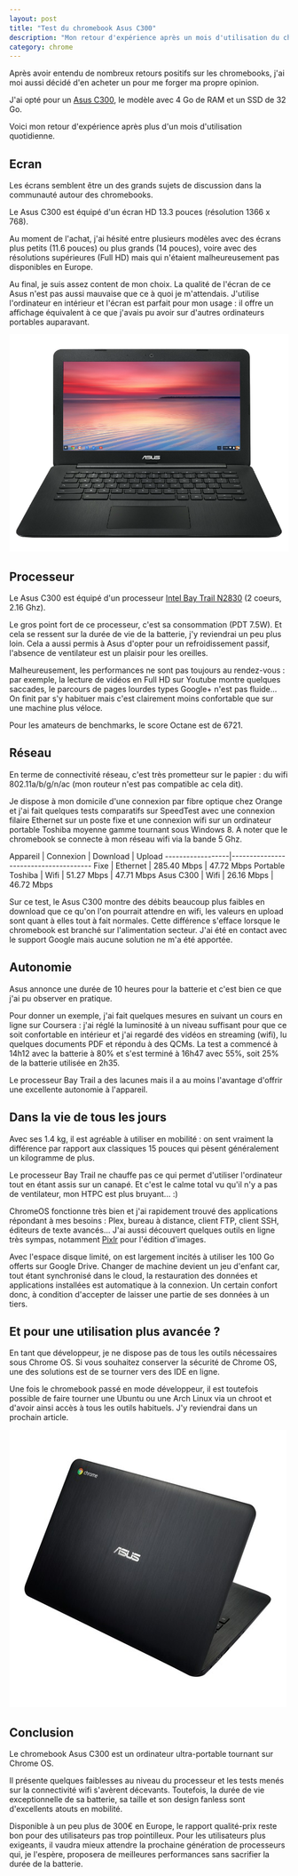 ```yaml
---
layout: post
title: "Test du chromebook Asus C300"
description: "Mon retour d'expérience après un mois d'utilisation du chromebook Asus C300, un ordinateur portable 13.3 pouces."
category: chrome
---
```


Après avoir entendu de nombreux retours positifs sur les chromebooks, j'ai moi aussi décidé d'en acheter un pour me forger ma propre opinion.

J'ai opté pour un [Asus C300](http://www.asus.com/fr/Notebooks_Ultrabooks/ASUS_Chromebook_C300/), le modèle avec 4 Go de RAM et un SSD de 32 Go.

Voici mon retour d'expérience après plus d'un mois d'utilisation quotidienne.

## Ecran

Les écrans semblent être un des grands sujets de discussion dans la communauté autour des chromebooks.

Le Asus C300 est équipé d'un écran HD 13.3 pouces (résolution 1366 x 768).

Au moment de l'achat, j'ai hésité entre plusieurs modèles avec des écrans plus petits (11.6 pouces) ou plus grands (14 pouces), voire avec des résolutions supérieures (Full HD) mais qui n'étaient malheureusement pas disponibles en Europe.

Au final, je suis assez content de mon choix. La qualité de l'écran de ce Asus n'est pas aussi mauvaise que ce à quoi je m'attendais. J'utilise l'ordinateur en intérieur et l'écran est parfait pour mon usage : il offre un affichage équivalent à ce que j'avais pu avoir sur d'autres ordinateurs portables auparavant.

![Asus C300 vue écran](/img/uploads/asus_c300_front.png)

## Processeur

Le Asus C300 est équipé d'un processeur [Intel Bay Trail N2830](http://ark.intel.com/fr/products/81071/Intel-Celeron-Processor-N2830-1M-Cache-up-to-2_41-GHz) (2 coeurs, 2.16 Ghz).

Le gros point fort de ce processeur, c'est sa consommation (PDT 7.5W). Et cela se ressent sur la durée de vie de la batterie, j'y reviendrai un peu plus loin. Cela a aussi permis à Asus d'opter pour un refroidissement passif, l'absence de ventilateur est un plaisir pour les oreilles.

Malheureusement, les performances ne sont pas toujours au rendez-vous : par exemple, la lecture de vidéos en Full HD sur Youtube montre quelques saccades, le parcours de pages lourdes types Google+ n'est pas fluide... On finit par s'y habituer mais c'est clairement moins confortable que sur une machine plus véloce.

Pour les amateurs de benchmarks, le score Octane est de 6721.

## Réseau

En terme de connectivité réseau, c'est très prometteur sur le papier : du wifi 802.11a/b/g/n/ac (mon routeur n'est pas compatible ac cela dit).

Je dispose à mon domicile d'une connexion par fibre optique chez Orange et j'ai fait quelques tests comparatifs sur SpeedTest avec une connexion filaire Ethernet sur un poste fixe et une connexion wifi sur un ordinateur portable Toshiba moyenne gamme tournant sous Windows 8. A noter que le chromebook se connecte à mon réseau wifi via la bande 5 Ghz.

Appareil          | Connexion | Download    | Upload
------------------|--------------------------------------
Fixe              | Ethernet  | 285.40 Mbps | 47.72 Mbps
Portable Toshiba  | Wifi      |  51.27 Mbps | 47.71 Mbps
Asus C300         | Wifi      |  26.16 Mbps | 46.72 Mbps

Sur ce test, le Asus C300 montre des débits beaucoup plus faibles en download que ce qu'on l'on pourrait attendre en wifi, les valeurs en upload sont quant à elles tout à fait normales. Cette différence s'efface lorsque le chromebook est branché sur l'alimentation secteur. J'ai été en contact avec le support Google mais aucune solution ne m'a été apportée.

## Autonomie

Asus annonce une durée de 10 heures pour la batterie et c'est bien ce que j'ai pu observer en pratique.

Pour donner un exemple, j'ai fait quelques mesures en suivant un cours en ligne sur Coursera : j'ai réglé la luminosité à un niveau suffisant pour que ce soit confortable en intérieur et j'ai regardé des vidéos en streaming (wifi), lu quelques documents PDF et répondu à des QCMs. La test a commencé à 14h12 avec la batterie à 80% et s'est terminé à 16h47 avec 55%, soit 25% de la batterie utilisée en 2h35.

Le processeur Bay Trail a des lacunes mais il a au moins l'avantage d'offrir une excellente autonomie à l'appareil.

## Dans la vie de tous les jours

Avec ses 1.4 kg, il est agréable à utiliser en mobilité : on sent vraiment la différence par rapport aux classiques 15 pouces qui pèsent généralement un kilogramme de plus.

Le processeur Bay Trail ne chauffe pas ce qui permet d'utiliser l'ordinateur tout en étant assis sur un canapé. Et c'est le calme total vu qu'il n'y a pas de ventilateur, mon HTPC est plus bruyant... :)

ChromeOS fonctionne très bien et j'ai rapidement trouvé des applications répondant à mes besoins : Plex, bureau à distance, client FTP, client SSH, éditeurs de texte avancés... J'ai aussi découvert quelques outils en ligne très sympas, notamment [Pixlr](http://apps.pixlr.com/editor/) pour l'édition d'images.

Avec l'espace disque limité, on est largement incités à utiliser les 100 Go offerts sur Google Drive. Changer de machine devient un jeu d'enfant car, tout étant synchronisé dans le cloud, la restauration des données et applications installées est automatique à la connexion. Un certain confort donc, à condition d'accepter de laisser une partie de ses données à un tiers.

## Et pour une utilisation plus avancée ?

En tant que développeur, je ne dispose pas de tous les outils nécessaires sous Chrome OS. Si vous souhaitez conserver la sécurité de Chrome OS, une des solutions est de se tourner vers des IDE en ligne.

Une fois le chromebook passé en mode développeur, il est toutefois possible de faire tourner une Ubuntu ou une Arch Linux via un chroot et d'avoir ainsi accès à tous les outils habituels. J'y reviendrai dans un prochain article.

![Asus C300 vue arrière](/img/uploads/asus_c300_back.png)

## Conclusion

Le chromebook Asus C300 est un ordinateur ultra-portable tournant sur Chrome OS.

Il présente quelques faiblesses au niveau du processeur et les tests menés sur la connectivité wifi s'avèrent décevants. Toutefois, la durée de vie exceptionnelle de sa batterie, sa taille et son design fanless sont d'excellents atouts en mobilité.

Disponible à un peu plus de 300€ en Europe, le rapport qualité-prix reste bon pour des utilisateurs pas trop pointilleux. Pour les utilisateurs plus exigeants, il vaudra mieux attendre la prochaine génération de processeurs qui, je l'espère, proposera de meilleures performances sans sacrifier la durée de la batterie.
